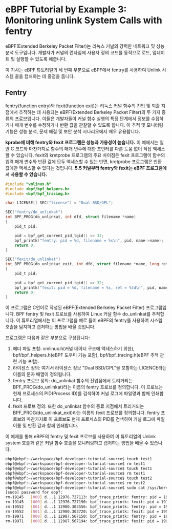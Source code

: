 # eBPF Tutorial by Example 3: Monitoring unlink System Calls with fentry

eBPF(Extended Berkeley Packet Filter)는 리눅스 커널의 강력한 네트워크 및 성능 분석 도구입니다. 개발자가 커널의 런타임에 사용자 정의 코드를 동적으로 로드, 업데이트 및 실행할 수 있도록 해줍니다.

이 기사는 eBPF 튜토리얼의 세 번째 부분으로 eBPF에서 fentry를 사용하여 Unlink 시스템 콜을 캡처하는 데 중점을 둡니다.

## Fentry

fentry(function entry)와 fexit(function exit)는 리눅스 커널 함수의 진입 및 퇴출 지점에서 추적하는 데 사용되는 eBPF(Extended Berkeley Packet Filter)의 두 가지 종류의 프로브입니다. 이들은 개발자들이 커널 함수 실행의 특정 단계에서 정보를 수집하거나 매개 변수를 수정하거나 반환 값을 관찰할 수 있도록 합니다. 이 추적 및 모니터링 기능은 성능 분석, 문제 해결 및 보안 분석 시나리오에서 매우 유용합니다.

**kprobe에 비해 fentry와 fexit 프로그램은 성능과 가용성이 높습니다.** 이 예에서는 일반 C 코드와 마찬가지로 함수의 매개 변수에 대한 포인터를 다른 도움 없이 직접 액세스할 수 있습니다. fexit와 kretprobe 프로그램의 주요 차이점은 fexit 프로그램이 함수의 입력 매개 변수와 반환 값에 모두 액세스할 수 있는 반면, kretprobe 프로그램은 반환 값에만 액세스할 수 있다는 것입니다. **5.5 커널부터 fentry와 fexit는 eBPF 프로그램에서 사용할 수 있습니다.**

```c
#include "vmlinux.h"
#include <bpf/bpf_helpers.h>
#include <bpf/bpf_tracing.h>

char LICENSE[] SEC("license") = "Dual BSD/GPL";

SEC("fentry/do_unlinkat")
int BPF_PROG(do_unlinkat, int dfd, struct filename *name)
{
    pid_t pid;

    pid = bpf_get_current_pid_tgid() >> 32;
    bpf_printk("fentry: pid = %d, filename = %s\n", pid, name->name);
    return 0;
}

SEC("fexit/do_unlinkat")
int BPF_PROG(do_unlinkat_exit, int dfd, struct filename *name, long ret)
{
    pid_t pid;

    pid = bpf_get_current_pid_tgid() >> 32;
    bpf_printk("fexit: pid = %d, filename = %s, ret = %ld\n", pid, name->name, ret);
    return 0;
}
```

이 프로그램은 C언어로 작성된 eBPF(Extended Berkeley Packet Filter) 프로그램입니다. BPF fentry 및 fexit 프로브를 사용하여 Linux 커널 함수 do_unlinkat를 추적합니다. 이 튜토리얼에서는 이 프로그램을 예로 들어 eBPF의 fentry를 사용하여 시스템 호출을 탐지하고 캡처하는 방법을 배울 것입니다.

프로그램은 다음과 같은 부분으로 구성됩니다:

1. 헤더 파일 포함: vmlinux.h(커널 데이터 구조에 액세스하기 위한), bpf/bpf_helpers.h(eBPF 도우미 기능 포함), bpf/bpf_tracing.h(eBPF 추적 관련 기능 포함).
2. 라이센스 정의: 여기서 라이센스 정보 "Dual BSD/GPL"을 포함하는 LICENCE라는 이름의 문자 배열이 정의됩니다.
3. fentry 프로브 정의: do_unlinkat 함수의 진입점에서 트리거되는 BPF_PROG(do_unlinkat)라는 이름의 fentry 프로브를 정의합니다. 이 프로브는 현재 프로세스의 PID(Process ID)를 검색하여 커널 로그에 파일명과 함께 인쇄합니다.
4. fexit 프로브 정의: 또한 do_unlinkat 함수의 종료 지점에서 트리거되는 BPF_PROG(do_unlinkat_exit)라는 이름의 fexit 프로브를 정의합니다. fentry 프로브와 마찬가지로 이 프로브도 현재 프로세스의 PID를 검색하여 커널 로그에 파일 이름 및 반환 값과 함께 인쇄합니다.

이 예제를 통해 eBPF의 fentry 및 fexit 프로브를 사용하여 이 튜토리얼의 Unlink system 호출과 같은 커널 함수 호출을 모니터링하고 캡처하는 방법을 배울 수 있습니다.

```sh
ebpf@ebpf:~/workspace/bpf-developer-tutorial-source$ touch test1
ebpf@ebpf:~/workspace/bpf-developer-tutorial-source$ rm test1
ebpf@ebpf:~/workspace/bpf-developer-tutorial-source$ touch test1
ebpf@ebpf:~/workspace/bpf-developer-tutorial-source$ rm test1
ebpf@ebpf:~/workspace/bpf-developer-tutorial-source$ touch test2
ebpf@ebpf:~/workspace/bpf-developer-tutorial-source$ rm test2
ebpf@ebpf:~/workspace/bpf-developer-tutorial-source$ sudo cat /sys/kernel/debug/tracing/trace_pipe
[sudo] password for ebpf: 
rm-19145   [000] d...1 12976.727113: bpf_trace_printk: fentry: pid = 19145, filename = te
rm-19145   [000] d...1 12976.727190: bpf_trace_printk: fexit: pid = 19145, filename = test1, ret 
rm-19552   [001] d...1 12980.303556: bpf_trace_printk: fentry: pid = 19552, filename = te
rm-19552   [001] d...1 12980.303720: bpf_trace_printk: fexit: pid = 19552, filename = test1, ret 
rm-19971   [000] d...1 12987.567150: bpf_trace_printk: fentry: pid = 19971, filename = te
rm-19971   [000] d...1 12987.567194: bpf_trace_printk: fexit: pid = 19971, filename = test2, ret = 0
```